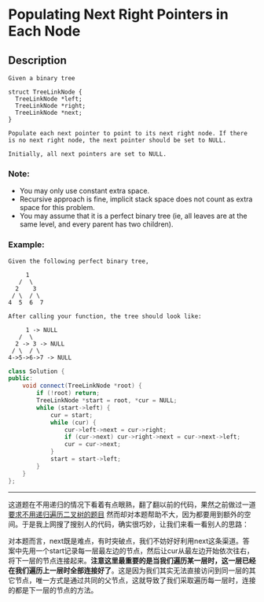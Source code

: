 # Populating Next Right Pointers in Each Node
## Description
```
Given a binary tree

struct TreeLinkNode {
  TreeLinkNode *left;
  TreeLinkNode *right;
  TreeLinkNode *next;
}

Populate each next pointer to point to its next right node. If there is no next right node, the next pointer should be set to NULL.

Initially, all next pointers are set to NULL.
```

### Note:

   - You may only use constant extra space.
   - Recursive approach is fine, implicit stack space does not count as extra space for this problem.
   - You may assume that it is a perfect binary tree (ie, all leaves are at the same level, and every parent has two children).

### Example:
```
Given the following perfect binary tree,

     1
   /  \
  2    3
 / \  / \
4  5  6  7

After calling your function, the tree should look like:

     1 -> NULL
   /  \
  2 -> 3 -> NULL
 / \  / \
4->5->6->7 -> NULL

```
```cpp
class Solution {
public:
    void connect(TreeLinkNode *root) {
        if (!root) return;
        TreeLinkNode *start = root, *cur = NULL;
        while (start->left) {
            cur = start;
            while (cur) {
                cur->left->next = cur->right;
                if (cur->next) cur->right->next = cur->next->left;
                cur = cur->next;
            }
            start = start->left;
        }
    }
};
```
************************************
这道题在不用递归的情况下看着有点眼熟，翻了翻以前的代码，果然之前做过一道[要求不用递归遍历二叉树的题目](https://github.com/chenfeng123456/leetcode/blob/Stack/binary_tree_preorder_traversal.mkd)
然而却对本题帮助不大，因为都要用到额外的空间。于是我上网搜了搜别人的代码，确实很巧妙，让我们来看一看别人的思路：

对本题而言，next既是难点，有时突破点，我们不妨好好利用next这条渠道。答案中先用一个start记录每一层最左边的节点，然后让cur从最左边开始依次往右，将下一层的节点连接起来。**注意这里最重要的是当我们遍历某一层时，这一层已经在我们遍历上一层时全部连接好了**。这是因为我们其实无法直接访问到同一层的其它节点，唯一方式是通过共同的父节点，这就导致了我们采取遍历每一层时，连接的都是下一层的节点的方法。















